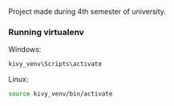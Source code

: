 Project made during 4th semester of university.

### Running virtualenv
Windows:
```bash
kivy_venv\Scripts\activate
```
Linux:
```bash
source kivy_venv/bin/activate
```
